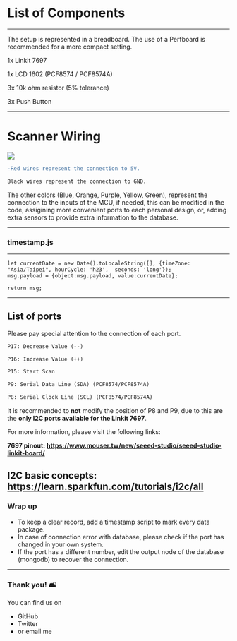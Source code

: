 # List of Components
---

The setup is represented in a breadboard. The use of a Perfboard is recommended for a more compact setting.


1x Linkit 7697

1x LCD 1602 (PCF8574 / PCF8574A)

3x 10k ohm resistor (5% tolerance)

3x Push Button


---

# Scanner Wiring

![](https://i.imgur.com/oxuwI5f.png)

```diff
-Red wires represent the connection to 5V.
```
```diff
Black wires represent the connection to GND.
```


The other colors (Blue, Orange, Purple, Yellow, Green), represent the connection to the inputs of the MCU, if needed, this can be modified in the code, assigining more convenient ports to each personal design, or, adding extra sensors to provide extra information to the database.

---

### timestamp.js

---

```js=
let currentDate = new Date().toLocaleString([], {timeZone: "Asia/Taipei", hourCycle: 'h23',  seconds: 'long'});
msg.payload = {object:msg.payload, value:currentDate}; 

return msg; 
```

---

## List of ports

Please pay special attention to the connection of each port.

```diff
P17: Decrease Value (--)
```
```diff
P16: Increase Value (++)
```

```diff
P15: Start Scan
```

```diff
P9: Serial Data Line (SDA) (PCF8574/PCF8574A)
```

```diff
P8: Serial Clock Line (SCL) (PCF8574/PCF8574A)
```

It is recommended to **not** modify the position of P8 and P9, due to this are the **only I2C ports available for the Linkit 7697**.

For more information, please visit the following links:


**7697 pinout: https://www.mouser.tw/new/seeed-studio/seeed-studio-linkit-board/**


**I2C basic concepts**: https://learn.sparkfun.com/tutorials/i2c/all
---

### Wrap up

- To keep a clear record, add a timestamp script to mark every data package.
- In case of connection error with database, please check if the port has changed in your own system.
- If the port has a different number, edit the output node of the database (mongodb) to recover the connection. 

---

### Thank you! :couch_and_lamp: 

You can find us on

- GitHub
- Twitter
- or email me
